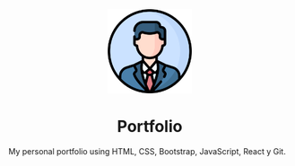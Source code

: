 <div align='center'>
  <img src='https://github.com/LucasAEscudero/Portfolio/blob/main/client/public/favicon.png' width='150px'/>
  <h1>Portfolio</h1>
</div>

My personal portfolio using HTML, CSS, Bootstrap, JavaScript, React y Git.
